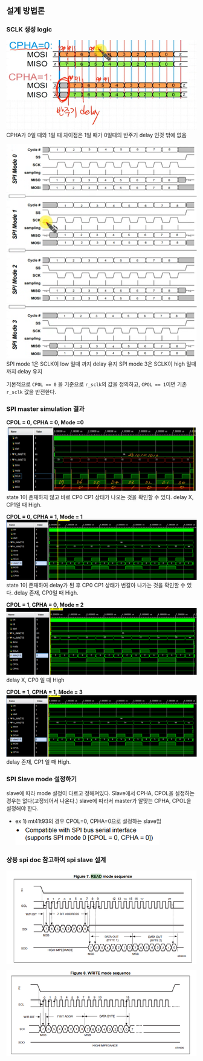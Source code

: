 ## 설계 방법론
### SCLK 생성 logic
![](img.png)
CPHA가 0일 때와 1일 때 차이점은 1일 때가 0일때의 반주기 delay 인것 밖에 없음


![](tim.png)
SPI mode 1은 SCLK이 low 일때 까지 delay 유지
SPI mode 3은 SCLK이 high 일때 까지 delay 유지

기본적으로 `CPOL == 0` 을 기준으로 `r_sclk`의 값을 정의하고, `CPOL == 1`이면 기존 `r_sclk` 값을 반전한다.

### SPI master simulation 결과
**CPOL = 0, CPHA = 0, Mode =0**
![](case1.png)
state 1이 존재하지 않고 바로 CP0 CP1 상태가 나오는 것을 확인할 수 있다.
delay X, CP1일 때 High.

**CPOL = 0, CPHA = 1, Mode = 1**
![](case2.png)
state 1이 존재하여 delay가 된 후 CP0 CP1 상태가 번갈아 나가는 것을 확인할 수 있다.
delay 존재, CP0일 때 High.

**CPOL = 1, CPHA = 0, Mode = 2**
![](case3.png)
delay X, CP0 일 때 High

**CPOL = 1, CPHA = 1, Mode = 3**
![](case4.png)
delay 존재, CP1 일 때 High.



### SPI Slave mode 설정하기
slave에 따라 mode 설정이 다르고 정해져있다.
Slave에서 CPHA, CPOL을 설정하는 경우는 없다(고정되어서 나온다.) 
slave에 따라서 master가 알맞는 CPHA, CPOL을 설정해야 한다.

- ex 1) mt41t93의 경우 CPOL=0, CPHA=0으로 설정하는 slave임
![](mt41t93.png)



### 상용 spi doc 참고하여 spi slave 설계
![](readmode.png)

![](writemode.png)